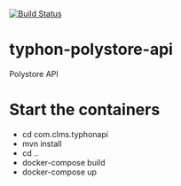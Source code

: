 [![Build Status](http://typhon.clmsuk.com:8080/buildStatus/icon?job=TyphonAPI)](http://typhon.clmsuk.com:8080/job/TyphonAPI/)

# typhon-polystore-api
Polystore API

# Start the containers
* cd com.clms.typhonapi
* mvn install
* cd ..
* docker-compose build
* docker-compose up
